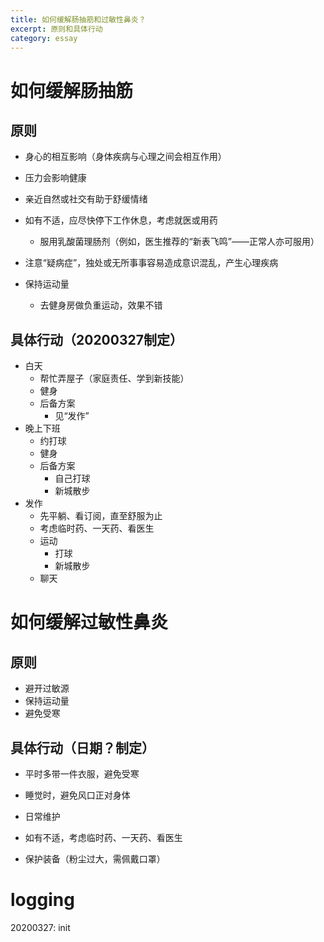 ```yaml
---
title: 如何缓解肠抽筋和过敏性鼻炎？
excerpt: 原则和具体行动
category: essay
---
```


# 如何缓解肠抽筋

## 原则

- 身心的相互影响（身体疾病与心理之间会相互作用）

- 压力会影响健康
- 亲近自然或社交有助于舒缓情绪
- 如有不适，应尽快停下工作休息，考虑就医或用药
  - 服用乳酸菌理肠剂（例如，医生推荐的“新表飞鸣”——正常人亦可服用）
- 注意“疑病症”，独处或无所事事容易造成意识混乱，产生心理疾病
- 保持运动量
  - 去健身房做负重运动，效果不错

## 具体行动（20200327制定）

- 白天
  - 帮忙弄屋子（家庭责任、学到新技能）
  - 健身
  - 后备方案
    - 见“发作”
- 晚上下班
  - 约打球
  - 健身
  - 后备方案
    - 自己打球
    - 新城散步
- 发作
  - 先平躺、看订阅，直至舒服为止
  - 考虑临时药、一天药、看医生
  - 运动
    - 打球
    - 新城散步
  - 聊天

# 如何缓解过敏性鼻炎

## 原则

- 避开过敏源
- 保持运动量
- 避免受寒

## 具体行动（日期？制定）

- 平时多带一件衣服，避免受寒
- 睡觉时，避免风口正对身体
- 日常维护

- 如有不适，考虑临时药、一天药、看医生

- 保护装备（粉尘过大，需佩戴口罩）

# logging

20200327: init